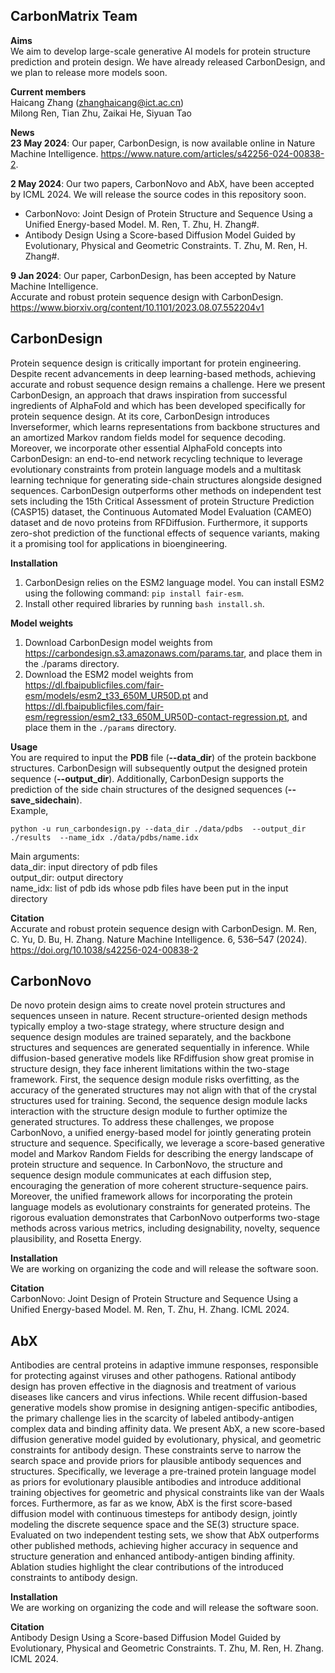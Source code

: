 ## CarbonMatrix Team
**Aims**\
We aim to develop large-scale generative AI models for protein structure prediction and protein design. We have already released CarbonDesign, and we plan to release more models soon.

**Current members**\
Haicang Zhang (zhanghaicang@ict.ac.cn) \
Milong Ren, Tian Zhu, Zaikai He, Siyuan Tao

**News**\
**23 May 2024**: Our paper, CarbonDesign, is now available online in Nature Machine Intelligence. <https://www.nature.com/articles/s42256-024-00838-2>.  


**2 May 2024**: Our two papers, CarbonNovo and AbX, have been accepted by ICML 2024. We will release the source codes in this repository soon.  
- CarbonNovo: Joint Design of Protein Structure and Sequence Using a Unified Energy-based Model. M. Ren, T. Zhu, H. Zhang#.
- Antibody Design Using a Score-based Diffusion Model Guided by Evolutionary, Physical and Geometric Constraints. T. Zhu, M. Ren, H. Zhang#.


**9 Jan 2024**: Our paper, CarbonDesign, has been accepted by Nature Machine Intelligence.  
Accurate and robust protein sequence design with CarbonDesign. <https://www.biorxiv.org/content/10.1101/2023.08.07.552204v1> 



## CarbonDesign
Protein sequence design is critically important for protein engineering. Despite recent advancements in deep learning-based methods, achieving accurate and robust sequence design remains a challenge. Here we present CarbonDesign, an approach that draws inspiration from successful ingredients of AlphaFold and which has been developed specifically for protein sequence design. At its core, CarbonDesign introduces Inverseformer, which learns representations from backbone structures and an amortized Markov random fields model for sequence decoding. Moreover, we incorporate other essential AlphaFold concepts into CarbonDesign: an end-to-end network recycling technique to leverage evolutionary constraints from protein language models and a multitask learning technique for generating side-chain structures alongside designed sequences. CarbonDesign outperforms other methods on independent test sets including the 15th Critical Assessment of protein Structure Prediction (CASP15) dataset, the Continuous Automated Model Evaluation (CAMEO) dataset and de novo proteins from RFDiffusion. Furthermore, it supports zero-shot prediction of the functional effects of sequence variants, making it a promising tool for applications in bioengineering.

**Installation**  

1. CarbonDesign relies on the ESM2 language model. You can install ESM2 using the following command:  `pip install fair-esm`.
2. Install other required libraries by running `bash install.sh`.

**Model weights**
1. Download CarbonDesign model weights from <https://carbondesign.s3.amazonaws.com/params.tar>, and place them in the ./params directory.
2. Download the ESM2 model weights from <https://dl.fbaipublicfiles.com/fair-esm/models/esm2_t33_650M_UR50D.pt> and <https://dl.fbaipublicfiles.com/fair-esm/regression/esm2_t33_650M_UR50D-contact-regression.pt>, and place them in the `./params` directory. 


**Usage**\
You are required to input the **PDB** file (**--data_dir**) of the protein backbone structures. CarbonDesign will subsequently output the designed protein sequence (**--output_dir**). Additionally, CarbonDesign supports the prediction of the side chain structures of the designed sequences (**--save_sidechain**).  
Example,

```
python -u run_carbondesign.py --data_dir ./data/pdbs  --output_dir ./results  --name_idx ./data/pdbs/name.idx
```

Main arguments:  
data_dir: input directory of pdb files  
output_dir: output directory  
name_idx: list of pdb ids whose pdb files have been put in the input directory  

**Citation**\
Accurate and robust protein sequence design with CarbonDesign.  M. Ren, C. Yu, D. Bu, H. Zhang. Nature Machine Intelligence. 6, 536–547 (2024). https://doi.org/10.1038/s42256-024-00838-2

## CarbonNovo
De novo protein design aims to create novel protein structures and sequences unseen in nature. Recent structure-oriented design methods typically employ a two-stage strategy, where structure design and sequence design modules are trained separately, and the backbone structures and sequences are generated sequentially in inference. While diffusion-based generative models like RFdiffusion show great promise in structure design, they face inherent limitations within the two-stage framework. First, the sequence design module risks overfitting, as the accuracy of the generated structures may not align with that of the crystal structures used for training. Second, the sequence design module lacks interaction with the structure design module to further optimize the generated structures. To address these challenges, we propose CarbonNovo, a unified energy-based model for jointly generating protein structure and sequence. Specifically, we leverage a score-based generative model and Markov Random Fields for describing the energy landscape of protein structure and sequence. In CarbonNovo, the structure and sequence design module communicates at each diffusion step, encouraging the generation of more coherent structure-sequence pairs. Moreover, the unified framework allows for incorporating the protein language models as evolutionary constraints for generated proteins. The rigorous evaluation demonstrates that CarbonNovo outperforms two-stage methods across various metrics, including designability, novelty, sequence plausibility, and Rosetta Energy.

**Installation**\
We are working on organizing the code and will release the software soon.

**Citation**\
CarbonNovo: Joint Design of Protein Structure and Sequence Using a Unified Energy-based Model. M. Ren, T. Zhu, H. Zhang. ICML 2024.

## AbX
Antibodies are central proteins in adaptive immune responses, responsible for protecting against viruses and other pathogens. Rational antibody design has proven effective in the diagnosis and treatment of various diseases like cancers and virus infections. While recent diffusion-based generative models show promise in designing antigen-specific antibodies, the primary challenge lies in the scarcity of labeled antibody-antigen complex data and binding affinity data. We present AbX, a new score-based diffusion generative model guided by evolutionary, physical, and geometric constraints for antibody design. These constraints serve to narrow the search space and provide priors for plausible antibody sequences and structures. Specifically, we leverage a pre-trained protein language model as priors for evolutionary plausible antibodies and introduce additional training objectives for geometric and physical constraints like van der Waals forces. Furthermore, as far as we know, AbX is the first score-based diffusion model with continuous timesteps for antibody design, jointly modeling the discrete sequence space and the SE(3) structure space. Evaluated on two independent testing sets, we show that AbX outperforms other published methods, achieving higher accuracy in sequence and structure generation and enhanced antibody-antigen binding affinity. Ablation studies highlight the clear contributions of the introduced constraints to antibody design.

**Installation**\
We are working on organizing the code and will release the software soon.

**Citation**\
Antibody Design Using a Score-based Diffusion Model Guided by Evolutionary, Physical and Geometric Constraints. T. Zhu, M. Ren, H. Zhang. ICML 2024.


